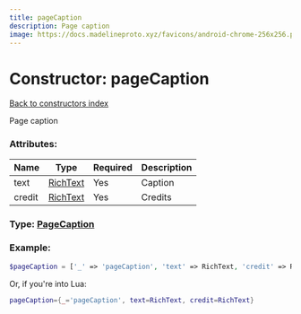```yaml
---
title: pageCaption
description: Page caption
image: https://docs.madelineproto.xyz/favicons/android-chrome-256x256.png
---
```

# Constructor: pageCaption  
[Back to constructors index](index.md)



Page caption

### Attributes:

| Name     |    Type       | Required | Description |
|----------|---------------|----------|-------------|
|text|[RichText](../types/RichText.md) | Yes|Caption|
|credit|[RichText](../types/RichText.md) | Yes|Credits|



### Type: [PageCaption](../types/PageCaption.md)


### Example:

```php
$pageCaption = ['_' => 'pageCaption', 'text' => RichText, 'credit' => RichText];
```  


Or, if you're into Lua:

```lua
pageCaption={_='pageCaption', text=RichText, credit=RichText}

```


